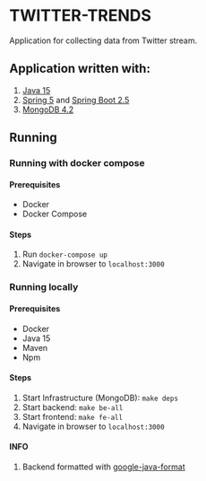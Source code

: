 # TWITTER-TRENDS
Application for collecting data from Twitter stream. 

## Application written with:
1. [Java 15](https://www.java.com/) 
2. [Spring 5](https://spring.io/) and [Spring Boot 2.5](https://spring.io/projects/spring-boot)
3. [MongoDB 4.2](https://www.mongodb.com/)

## Running

### Running with docker compose

#### Prerequisites
- Docker
- Docker Compose

#### Steps
1. Run `docker-compose up`
2. Navigate in browser to `localhost:3000`

### Running locally

#### Prerequisites
- Docker
- Java 15
- Maven
- Npm

#### Steps
1. Start Infrastructure (MongoDB): `make deps`
2. Start backend: `make be-all`
3. Start frontend: `make fe-all`
4. Navigate in browser to `localhost:3000`

#### INFO
1. Backend formatted with [google-java-format](https://github.com/google/google-java-format)
   
